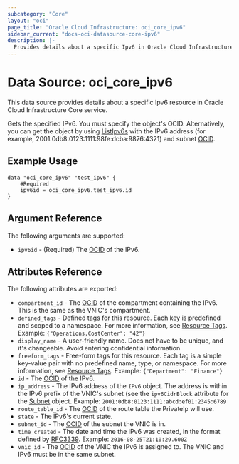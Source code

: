 ```yaml
---
subcategory: "Core"
layout: "oci"
page_title: "Oracle Cloud Infrastructure: oci_core_ipv6"
sidebar_current: "docs-oci-datasource-core-ipv6"
description: |-
  Provides details about a specific Ipv6 in Oracle Cloud Infrastructure Core service
---
```


# Data Source: oci_core_ipv6
This data source provides details about a specific Ipv6 resource in Oracle Cloud Infrastructure Core service.

Gets the specified IPv6. You must specify the object's OCID.
Alternatively, you can get the object by using
[ListIpv6s](https://docs.cloud.oracle.com/iaas/api/#/en/iaas/latest/Ipv6/ListIpv6s)
with the IPv6 address (for example, 2001:0db8:0123:1111:98fe:dcba:9876:4321) and subnet [OCID](https://docs.cloud.oracle.com/iaas/Content/General/Concepts/identifiers.htm).


## Example Usage

```hcl
data "oci_core_ipv6" "test_ipv6" {
	#Required
	ipv6id = oci_core_ipv6.test_ipv6.id
}
```

## Argument Reference

The following arguments are supported:

* `ipv6id` - (Required) The [OCID](https://docs.cloud.oracle.com/iaas/Content/General/Concepts/identifiers.htm) of the IPv6.


## Attributes Reference

The following attributes are exported:

* `compartment_id` - The [OCID](https://docs.cloud.oracle.com/iaas/Content/General/Concepts/identifiers.htm) of the compartment containing the IPv6. This is the same as the VNIC's compartment. 
* `defined_tags` - Defined tags for this resource. Each key is predefined and scoped to a namespace. For more information, see [Resource Tags](https://docs.cloud.oracle.com/iaas/Content/General/Concepts/resourcetags.htm).  Example: `{"Operations.CostCenter": "42"}` 
* `display_name` - A user-friendly name. Does not have to be unique, and it's changeable. Avoid entering confidential information. 
* `freeform_tags` - Free-form tags for this resource. Each tag is a simple key-value pair with no predefined name, type, or namespace. For more information, see [Resource Tags](https://docs.cloud.oracle.com/iaas/Content/General/Concepts/resourcetags.htm).  Example: `{"Department": "Finance"}` 
* `id` - The [OCID](https://docs.cloud.oracle.com/iaas/Content/General/Concepts/identifiers.htm) of the IPv6.
* `ip_address` - The IPv6 address of the `IPv6` object. The address is within the IPv6 prefix of the VNIC's subnet (see the `ipv6CidrBlock` attribute for the [Subnet](https://docs.cloud.oracle.com/iaas/api/#/en/iaas/latest/Subnet/) object.  Example: `2001:0db8:0123:1111:abcd:ef01:2345:6789` 
* `route_table_id` - The [OCID](https://docs.cloud.oracle.com/iaas/Content/General/Concepts/identifiers.htm) of the route table the PrivateIp will use. 
* `state` - The IPv6's current state.
* `subnet_id` - The [OCID](https://docs.cloud.oracle.com/iaas/Content/General/Concepts/identifiers.htm) of the subnet the VNIC is in.
* `time_created` - The date and time the IPv6 was created, in the format defined by [RFC3339](https://tools.ietf.org/html/rfc3339).  Example: `2016-08-25T21:10:29.600Z` 
* `vnic_id` - The [OCID](https://docs.cloud.oracle.com/iaas/Content/General/Concepts/identifiers.htm) of the VNIC the IPv6 is assigned to. The VNIC and IPv6 must be in the same subnet. 

